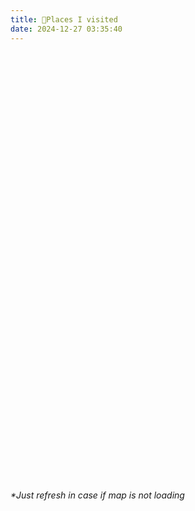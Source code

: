 ```yaml
---
title: 📍Places I visited
date: 2024-12-27 03:35:40
---
```


<link
    rel="stylesheet"
    href="https://unpkg.com/leaflet@1.9.4/dist/leaflet.css"
/>
<style>
    #map {
        min-height: 700px;
        width: 100%;
    }
    .flag-icon-marker {
        position: relative;
        width: 20px;
        height: 20px;
        border: 2px solid #000;
        border-radius: 50%;
        overflow: hidden;
        background-color: white;
        display: flex;
        justify-content: center;
        align-items: center;
    }
    .flag-icon-marker img {
        width: 80%;
        height: 80%;
        object-fit: cover;
    }
</style>
<div id="map"></div>
<div><i>*Just refresh in case if map is not loading</i></div>
<script src=""></script>
<script>
function loadScript(src, callback) {
    let script = document.createElement('script');
    script.src = src;
    script.onload = callback;
    document.head.appendChild(script);
}
loadScript('https://unpkg.com/leaflet@1.9.4/dist/leaflet.js', function() {
    var map = L.map("map", {
        center: [0, 0],
        zoom: 1,
        zoomControl: true,
    });
    L.tileLayer(
        "https://{s}.tile.openstreetmap.org/{z}/{x}/{y}.png",
        {}
    ).addTo(map);
    async function fetchPlaceData(postalCode, country = "DE") {
        const url = `https://nominatim.openstreetmap.org/search?postalcode=${postalCode}&country=${country}&format=json&polygon_geojson=1&accept-language=en`;
        try {
            const response = await fetch(url);
            const data = await response.json();
            if (data.length > 0) {
            return data[0];
            } else {
            console.error("Error fetching place data", url);
            return null;
            }
        } catch (error) {
            console.error("Error fetching place data", error);
            return null;
        }
    }
    function createFlagMarker(countryCode) {
        return L.divIcon({
            html: `
                <div class="flag-icon-marker">
                    <img class="map-marker-img" src="https://flagcdn.com/w40/${countryCode.toLowerCase()}.png" alt="${countryCode}">
                </div>
            `,
            iconSize: [20, 20],
            className: "custom-flag-marker",
        });
    }
    function drawBoundingBoxAndPin(boundingbox, displayName, countryCode) {
        const bounds = [
            [parseFloat(boundingbox[0]), parseFloat(boundingbox[2])],
            [parseFloat(boundingbox[1]), parseFloat(boundingbox[3])],
        ];
        const rectangle = L.rectangle(bounds, {
            color: "#8a2be2",
            weight: 2,
            fillOpacity: 0.5,
        });
        rectangle.addTo(map).bindPopup(displayName);
        const centerLat =
            (parseFloat(boundingbox[0]) + parseFloat(boundingbox[1])) / 2;
        const centerLon =
            (parseFloat(boundingbox[2]) + parseFloat(boundingbox[3])) / 2;
        const marker = L.marker([centerLat, centerLon], {
            icon: createFlagMarker(countryCode),
        });
        marker.addTo(map).bindPopup(displayName);
        marker.on("click", () => {
            map.setView([centerLat, centerLon], 12);
        });
    }
    async function processPostalCodes(postalCodes, countryCode) {
        for (const postalCode of postalCodes) {
            let coordinates = postalCode.coordinates;
            let displayName = postalCode.displayName;
            if (!coordinates) {
                const placeData = await fetchPlaceData(
                    postalCode.code,
                    countryCode
                );
                if (placeData && placeData.boundingbox) {
                    coordinates = placeData.boundingbox;
                    displayName = placeData.display_name;
                }
            }
            if (coordinates) {
                globalPostalCodes[countryCode].find(
                    (el) => el.code == postalCode.code
                ).coordinates = coordinates;
                globalPostalCodes[countryCode].find(
                    (el) => el.code == postalCode.code
                ).displayName = displayName;
                drawBoundingBoxAndPin(coordinates, displayName, countryCode);
            }
        }
    }
    var globalPostalCodes = {
        PS: [
            {
            code: "",
            coordinates: [
                "29.4533796",
                "33.3356317",
                "34.2674994",
                "35.8950234",
            ],
            displayName: "Palestine",
            },
        ],
        JO: [
            {
            code: "",
            coordinates: [
                "29.1834010",
                "33.3734350",
                "34.8844372",
                "39.2998604",
            ],
            displayName: "Jordan",
            },
        ],
        DE: [
            {
            code: "13349",
            coordinates: [
                "52.5505073",
                "52.5640219",
                "13.3312085",
                "13.3651207",
            ],
            displayName: "13349, Wedding, Mitte, Berlin, Germany",
            },
            {
            code: "13355",
            coordinates: [
                "52.5331793",
                "52.5487035",
                "13.3757511",
                "13.4035279",
            ],
            displayName: "13355, Gesundbrunnen, Mitte, Berlin, Germany",
            },
            {
            code: "12047",
            coordinates: [
                "52.4857336",
                "52.4957889",
                "13.4206389",
                "13.4353562",
            ],
            displayName: "12047, Neukölln, Berlin, Germany",
            },
            {
            code: "20457",
            coordinates: [
                "53.5156988",
                "53.5514698",
                "9.9298603",
                "10.0247839",
            ],
            displayName: "20457, Steinwerder, Hamburg-Mitte, Hamburg, Germany",
            },
            {
            code: "21149",
            coordinates: ["53.4296167", "53.4761364", "9.7998057", "9.9175382"],
            displayName: "21149, Neugraben-Fischbek, Harburg, Hamburg, Germany",
            },
            {
            code: "22111",
            coordinates: [
                "53.5366519",
                "53.5625810",
                "10.0661032",
                "10.1130618",
            ],
            displayName: "22111, Horn, Hamburg-Mitte, Hamburg, Germany",
            },
            {
            code: "20253",
            coordinates: ["53.5716494", "53.5862418", "9.9574892", "9.9765435"],
            displayName: "20253, Eimsbüttel, Hamburg, Germany",
            },
            {
            code: "23570",
            coordinates: [
                "53.8971746",
                "53.9938868",
                "10.8165960",
                "10.9686302",
            ],
            displayName:
                "23570, Priwall, Travemünde, Lübeck, Schleswig-Holstein, Germany",
            },
            {
            code: "23558",
            coordinates: [
                "53.8456191",
                "53.8698746",
                "10.6190603",
                "10.6788151",
            ],
            displayName:
                "23558, Sankt Lorenz Süd, Lübeck, Schleswig-Holstein, Germany",
            },
            {
            code: "30159",
            coordinates: ["52.3666835", "52.3842965", "9.7220200", "9.7615838"],
            displayName:
                "30159, Centre, Hanover, Region Hannover, Lower Saxony, Germany",
            },
            {
            code: "40221",
            coordinates: ["51.1808684", "51.2292713", "6.7223048", "6.7738311"],
            displayName:
                "40221, Hamm, Stadtbezirk 3, Dusseldorf, North Rhine-Westphalia, Germany",
            },
            {
            code: "40213",
            coordinates: ["51.2161814", "51.2316938", "6.7634868", "6.7812924"],
            displayName:
                "40213, Carlstadt, Stadtbezirk 1, Dusseldorf, North Rhine-Westphalia, Germany",
            },
            {
            code: "40211",
            coordinates: ["51.2230673", "51.2376559", "6.7812924", "6.7993435"],
            displayName:
                "40211, Pempelfort, Stadtbezirk 1, Dusseldorf, North Rhine-Westphalia, Germany",
            },
            {
            code: "40210",
            coordinates: ["51.2171404", "51.2256932", "6.7822497", "6.7982357"],
            displayName:
                "40210, Stadtmitte, Stadtbezirk 1, Dusseldorf, North Rhine-Westphalia, Germany",
            },
            {
            code: "60329",
            coordinates: ["50.1010326", "50.1141779", "8.6564570", "8.6743594"],
            displayName:
                "60329, Bahnhofsviertel, Innenstadt 1, Frankfurt, Hesse, Germany",
            },
            {
            code: "60327",
            coordinates: ["50.0889704", "50.1145185", "8.6167326", "8.6666439"],
            displayName:
                "60327, Gutleutviertel, Innenstadt 1, Frankfurt, Hesse, Germany",
            },
        ],
        ES: [
            {
            code: "07001",
            coordinates: ["39.5195368", "39.6195368", "2.5995712", "2.6995712"],
            displayName: "07001, Palma, Balearic Islands, Spain",
            },
            {
            code: "07400",
            coordinates: ["39.7934672", "39.8934672", "3.0753776", "3.1753776"],
            displayName: "07400, Alcúdia, Raiguer, Balearic Islands, Spain",
            },
            {
            code: "08024",
            coordinates: ["41.3610755", "41.4610755", "2.1095876", "2.2095876"],
            displayName:
                "08024, Gràcia, Barcelona, Barcelonès, Barcelona, Catalonia, Spain",
            },
            {
            code: "08850",
            coordinates: ["41.2351582", "41.3351582", "1.9613999", "2.0613999"],
            displayName:
                "08850, Gavà, Baix Llobregat, Barcelona, Catalonia, Spain",
            },
            {
            code: "18005",
            coordinates: [
                "37.1203253",
                "37.2203253",
                "-3.6503292",
                "-3.5503292",
            ],
            displayName:
                "18005, Ronda, Granada, Comarca de la Vega de Granada, Granada, Andalusia, Spain",
            },
            {
            code: "18417",
            coordinates: [
                "36.9498407",
                "37.0498407",
                "-3.3156515",
                "-3.2156515",
            ],
            displayName:
                "18417, Trevélez, Comarca de la Alpujarra Granadina, Granada, Andalusia, Spain",
            },
            {
            code: "14004",
            coordinates: [
                "37.8287554",
                "37.9287554",
                "-4.8361260",
                "-4.7361260",
            ],
            displayName:
                "14004, Distrito Poniente Sur, Córdoba, Andalusia, Spain",
            },
            {
            code: "29400",
            coordinates: [
                "36.6954118",
                "36.7954118",
                "-5.2169149",
                "-5.1169149",
            ],
            displayName:
                "29400, Ronda, Serranía de Ronda, Malaga, Andalusia, Spain",
            },
        ],
        US: [
            {
            code: "75048",
            coordinates: [
                "32.9143414",
                "33.0143414",
                "-96.6369715",
                "-96.5369715",
            ],
            displayName: "75048, Sachse, Dallas County, Texas, United States",
            },
            {
            code: "75080",
            coordinates: [
                "32.9208440",
                "33.0208440",
                "-96.7926326",
                "-96.6926326",
            ],
            displayName:
                "75080, Richardson, Dallas County, Texas, United States",
            },
            {
            code: "76011",
            coordinates: [
                "32.7090897",
                "32.8090897",
                "-97.1385198",
                "-97.0385198",
            ],
            displayName:
                "76011, Arlington, Tarrant County, Texas, United States",
            },
            {
            code: "75214",
            coordinates: [
                "32.7758744",
                "32.8758744",
                "-96.7997473",
                "-96.6997473",
            ],
            displayName: "75214, Dallas, Dallas County, Texas, United States",
            },
            {
            code: "75087",
            coordinates: [
                "32.8954114",
                "32.9954114",
                "-96.5145247",
                "-96.4145247",
            ],
            displayName:
                "75087, Rockwall, Rockwall County, Texas, United States",
            },
            {
            code: "75460",
            coordinates: [
                "33.6132156",
                "33.7132156",
                "-95.5976811",
                "-95.4976811"
            ],
            displayName:
                "75460, Paris, Lamar County, Texas, United States",
            },
            {
            code: "74728",
            coordinates: [
                "34.0182033",
                "34.1182033",
                "-94.7983259",
                "-94.6983259"
            ],
            displayName:
                "74728, McCurtain County, Oklahoma, United States",
            },
            {
            code: "75006",
            coordinates: [
                "32.9149104",
                "33.0149104",
                "-96.9396866",
                "-96.8396866"
            ],
            displayName:
                "75006, Carrollton, Dallas County, Texas, United States",
            },
            {
            code: "75007",
            coordinates: [
                "32.9565275",
                "33.0565275",
                "-96.9478608",
                "-96.8478608"
            ],
            displayName:
                "75007, Carrollton, Dallas County, Texas, United States",
            },
        ],
        TN: [
            {
            code: "1100",
            coordinates: [
                "36.3637115",
                "36.4637115",
                "10.1373364",
                "10.2373364",
            ],
            displayName:
                "1100, زغوان الجنوبية, معتمدية زغوان, Zaghouan Governorate, Tunisia",
            },
            {
            code: "2036",
            coordinates: [
                "36.8257255",
                "36.9257255",
                "10.1955819",
                "10.2955819",
            ],
            displayName: "2036, سكرة, معتمدية سكرة, Ariana, Tunisia",
            },
            {
            code: "2083",
            coordinates: [
                "36.8411739",
                "36.9411739",
                "10.1187159",
                "10.2187159",
            ],
            displayName: "2083, المدينة الفاضلة, معتمدية رواد, Ariana, Tunisia",
            },
            {
            code: "8013",
            coordinates: [
                "36.4196802",
                "36.5196802",
                "10.7567611",
                "10.8567611",
            ],
            displayName: "8013, المعمورة, معتمدية بني خيار, Nabeul, Tunisia",
            },
        ],
        NO: [
            {
            code: "2004",
            coordinates: [
                "59.9037173",
                "60.0037173",
                "11.0131396",
                "11.1131396",
            ],
            displayName: "2004, Lillestrøm, Akershus, Norway",
            },
        ],
        IT: [
            {
            code: "00185",
            coordinates: [
                "41.8486308",
                "41.9486308",
                "12.4544921",
                "12.5544921",
            ],
            displayName:
                "00185, Municipio Roma I, Rome, Roma Capitale, Lazio, Italy",
            },
        ],
        PT: [
            {
            code: "1200-016",
            coordinates: [
                "38.7081361",
                "38.7121361",
                "-9.1451919",
                "-9.1411919",
            ],
            displayName: "1200-016, Misericórdia, Lisbon, Portugal",
            },
        ],
    };
    Object.keys(globalPostalCodes).map((key) =>
        processPostalCodes(globalPostalCodes[key], key)
    );
});
</script>